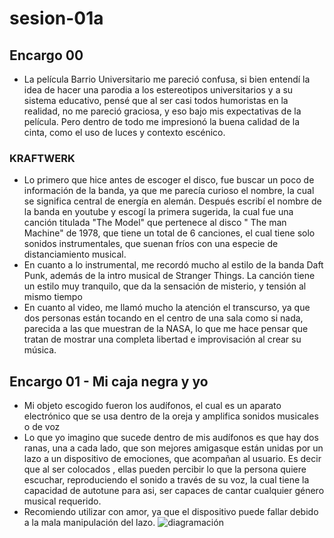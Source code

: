 # sesion-01a
## Encargo 00
- La película Barrio Universitario me pareció confusa, si bien entendí la idea de hacer una parodia a los estereotipos universitarios y a su sistema educativo, pensé que al ser casi todos humoristas en la realidad, no me pareció graciosa, y eso bajo mis expectativas de la película. Pero dentro de todo me impresionó la buena calidad de la cinta, como el uso de luces y contexto escénico.
### KRAFTWERK
- Lo primero que hice antes de escoger el disco, fue buscar un poco de información de la banda, ya que me parecía curioso el nombre, la cual se significa central de energía en alemán. Después escribí el nombre de la banda en youtube y escogí la primera sugerida, la cual fue una canción titulada "The Model" que pertenece al disco  " The man Machine" de 1978, que tiene un total de 6 canciones, el cual tiene solo sonidos instrumentales, que suenan fríos con una especie de distanciamiento musical. 
-  En cuanto a lo instrumental, me recordó mucho al estilo de la banda Daft Punk, además de la intro musical de Stranger Things. La canción tiene un estilo muy tranquilo, que da la sensación de misterio, y tensión al mismo tiempo
-   En cuanto al video, me llamó mucho la atención el transcurso, ya que dos personas están tocando en el centro de una sala como si nada, parecida a las que muestran de la NASA, lo que me hace pensar que tratan de mostrar una completa libertad e improvisación al crear su música.

## Encargo 01 - Mi caja negra y yo
-   Mi objeto escogido fueron los audífonos, el cual es un aparato electrónico que se usa dentro de la oreja y amplifica sonidos musicales o de voz
-   Lo que yo  imagino que sucede dentro de mis audífonos es que hay dos ranas, una a cada lado, que son mejores amigasque están unidas por un lazo a un dispositivo de emociones, que acompañan al usuario. Es decir que al ser colocados , ellas pueden percibir lo que la persona quiere escuchar, reproduciendo el sonido a través de su voz, la cual tiene la capacidad de autotune para asi, ser capaces de cantar cualquier género musical requerido.
-   Recomiendo utilizar con amor, ya que el dispositivo puede fallar debido a la mala manipulación del lazo.
   ![diagramación](https://github.com/user-attachments/assets/1e4b7e1e-725e-4d33-9245-7cd5034188c5)


